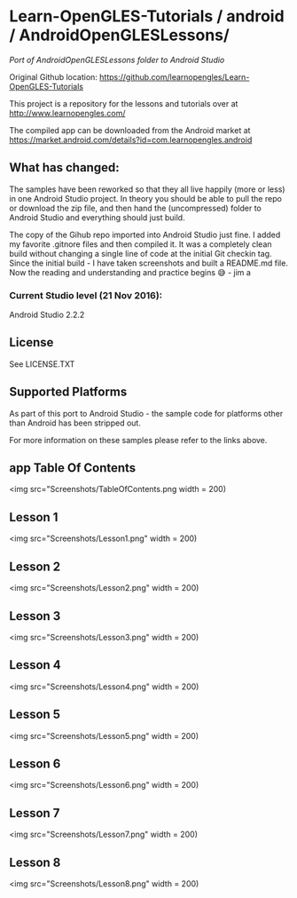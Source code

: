 # Learn-OpenGLES-Tutorials / android / AndroidOpenGLESLessons/

*Port of AndroidOpenGLESLessons folder to Android Studio*

Original Github location:  https://github.com/learnopengles/Learn-OpenGLES-Tutorials

This project is a repository for the lessons and tutorials over at http://www.learnopengles.com/

The compiled app can be downloaded from the Android market at https://market.android.com/details?id=com.learnopengles.android

## What has changed:

The samples have been reworked so that they all live happily (more or less) in one Android Studio project.
In theory you should be able to pull the repo or download the zip file, and then hand the (uncompressed) folder 
to Android Studio and everything should just build.

The copy of the Gihub repo imported into Android Studio just fine.  I added my favorite .gitnore files and then compiled it.
It was a completely clean build without changing a single line of code at the initial Git checkin tag.
Since the initial build - I have taken screenshots and built a README.md file.    Now the reading and understanding
and practice begins :sweat_smile:  - jim a

### Current Studio level (21 Nov 2016):

Android Studio 2.2.2

## License

See LICENSE.TXT

## Supported Platforms 

As part of this port to Android Studio - the sample code for platforms other than Android has been 
stripped out.

For more information on these samples please refer to the links above.

## app Table Of Contents

<img src="Screenshots/TableOfContents.png width = 200)

## Lesson 1

<img src="Screenshots/Lesson1.png" width = 200)

## Lesson 2

<img src="Screenshots/Lesson2.png" width = 200)

## Lesson 3

<img src="Screenshots/Lesson3.png" width = 200)

## Lesson 4

<img src="Screenshots/Lesson4.png" width = 200)

## Lesson 5

<img src="Screenshots/Lesson5.png" width = 200)

## Lesson 6

<img src="Screenshots/Lesson6.png" width = 200)

## Lesson 7

<img src="Screenshots/Lesson7.png" width = 200)

## Lesson 8

<img src="Screenshots/Lesson8.png" width = 200)

